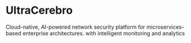 # UltraCerebro
Cloud-native, AI-powered network security platform for microservices-based enterprise architectures. with intelligent monitoring and analytics
